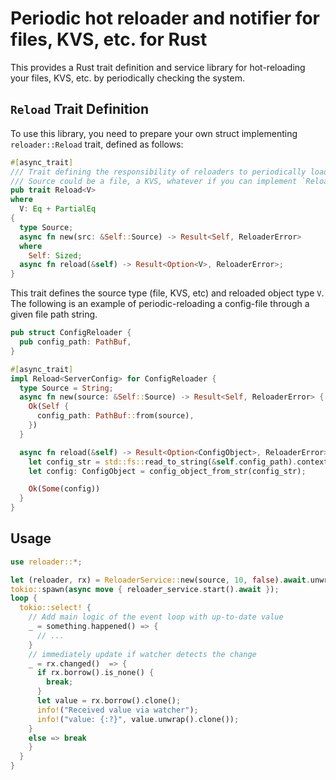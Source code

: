 # Periodic hot reloader and notifier for files, KVS, etc. for Rust

This provides a Rust trait definition and service library for hot-reloading your files, KVS, etc. by periodically checking the system.

## `Reload` Trait Definition

To use this library, you need to prepare your own struct implementing `reloader::Reload` trait, defined as follows:

```rust
#[async_trait]
/// Trait defining the responsibility of reloaders to periodically load the target value `V` from `Source`.
/// Source could be a file, a KVS, whatever if you can implement `Reload<V>` with `Reload<V>::Source`.
pub trait Reload<V>
where
  V: Eq + PartialEq
{
  type Source;
  async fn new(src: &Self::Source) -> Result<Self, ReloaderError>
  where
    Self: Sized;
  async fn reload(&self) -> Result<Option<V>, ReloaderError>;
}
```

This trait defines the source type (file, KVS, etc) and reloaded object type `V`. The following is an example of periodic-reloading a config-file through a given file path string.

```rust
pub struct ConfigReloader {
  pub config_path: PathBuf,
}

#[async_trait]
impl Reload<ServerConfig> for ConfigReloader {
  type Source = String;
  async fn new(source: &Self::Source) -> Result<Self, ReloaderError> {
    Ok(Self {
      config_path: PathBuf::from(source),
    })
  }

  async fn reload(&self) -> Result<Option<ConfigObject>, ReloaderError> {
    let config_str = std::fs::read_to_string(&self.config_path).context("Failed to read config file")?;
    let config: ConfigObject = config_object_from_str(config_str);

    Ok(Some(config))
  }
}
```

## Usage

```rust
use reloader::*;

let (reloader, rx) = ReloaderService::new(source, 10, false).await.unwrap();
tokio::spawn(async move { reloader_service.start().await });
loop {
  tokio::select! {
    // Add main logic of the event loop with up-to-date value
    _ = something.happened() => {
      // ...
    }
    // immediately update if watcher detects the change
    _ = rx.changed()  => {
      if rx.borrow().is_none() {
        break;
      }
      let value = rx.borrow().clone();
      info!("Received value via watcher");
      info!("value: {:?}", value.unwrap().clone());
    }
    else => break
    }
  }
}
```
